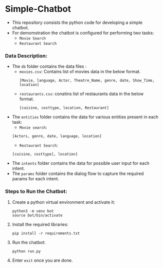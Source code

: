 # Simple-Chatbot

- This repository consists the python code for developing a simple chatbot.
- For demomstration the chatbot is configured for performing two tasks:
    - `Movie Search`
    - `Restaurant Search`

### Data Description:
- The `db` folder contains the data files :
    - `movies.csv`: Contains list of movies data in the below format.
       ```
       [Movie, language, Actor, Theatre_Name, genre, date, Show_Time, location]
       ```
    - `restaurants.csv`: conatins list of restaurants data in the below format.
       ```
       [cuisine, costtype, location, Restaurant]
       ```
- The `entities` folder contains the data for various entities present in each task:
    - `Movie search`:
    ```
    [Actors, genre, date, language, location]
    ```
    - `Restaurant Search`:
    ```
    [cuisine, costtype], location]
    ```
- The `intents` folder contains the data for possible user input for each intent.
- The `params` folder contains the dialog flow  to capture the required params for each intent.

### Steps to Run the Chatbot:

1. Create a python virtual environment and activate it:
    ```
    python3 -m venv bot
    source bot/bin/activate
    ```
2. Install the required libraries:
    ```
    pip install -r requirements.txt
    ```
3. Run the chatbot:
    ```
    python run.py
    ```
4. Enter `exit` once you are done.
